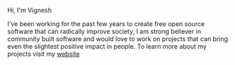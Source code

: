 Hi, I'm Vignesh

I've been working for the past few years to create free open source software that can radically improve society, I am strong believer in community built software and would love to work on projects that can bring even the slightest positive impact in people. To learn more about my projects visit my [website](https://www.vigneshhari.dev)

